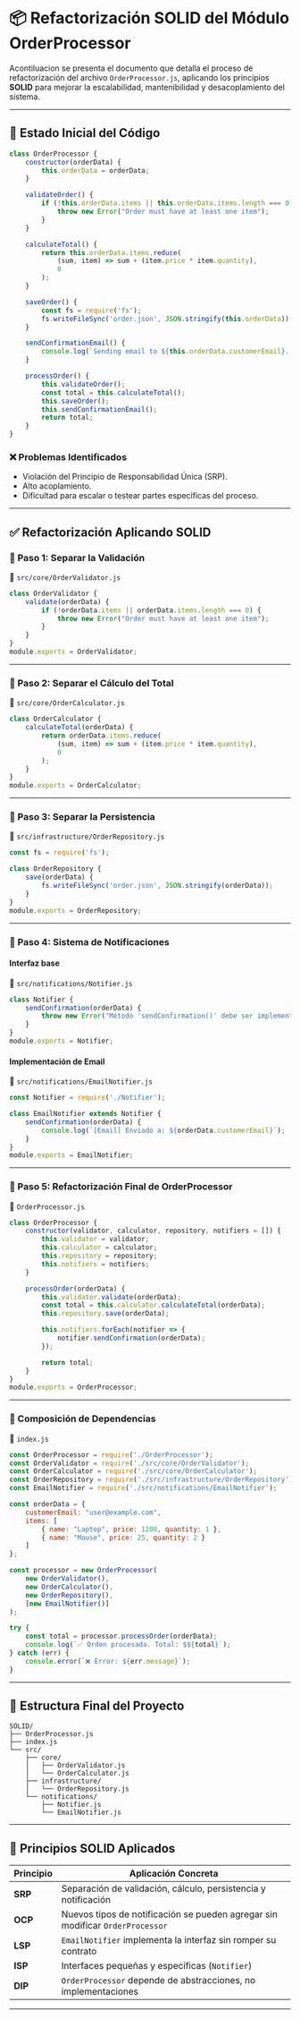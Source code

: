 
# 📦 Refactorización SOLID del Módulo OrderProcessor

Acontiluacion se presenta el  documento que  detalla el proceso de refactorización del archivo `OrderProcessor.js`, aplicando los principios **SOLID** para mejorar la escalabilidad, mantenibilidad y desacoplamiento del sistema.

---

## 📌 Estado Inicial del Código

```javascript
class OrderProcessor {
    constructor(orderData) {
        this.orderData = orderData;
    }

    validateOrder() {
        if (!this.orderData.items || this.orderData.items.length === 0) {
            throw new Error("Order must have at least one item");
        }
    }

    calculateTotal() {
        return this.orderData.items.reduce(
            (sum, item) => sum + (item.price * item.quantity), 
            0
        );
    }

    saveOrder() {
        const fs = require('fs');
        fs.writeFileSync('order.json', JSON.stringify(this.orderData));
    }

    sendConfirmationEmail() {
        console.log(`Sending email to ${this.orderData.customerEmail}...`);
    }

    processOrder() {
        this.validateOrder();
        const total = this.calculateTotal();
        this.saveOrder();
        this.sendConfirmationEmail();
        return total;
    }
}
```

### ❌ Problemas Identificados

- Violación del Principio de Responsabilidad Única (SRP).
- Alto acoplamiento.
- Dificultad para escalar o testear partes específicas del proceso.

---

## ✅ Refactorización Aplicando SOLID

### 🔹 Paso 1: Separar la Validación

📁 `src/core/OrderValidator.js`

```javascript
class OrderValidator {
    validate(orderData) {
        if (!orderData.items || orderData.items.length === 0) {
            throw new Error("Order must have at least one item");
        }
    }
}
module.exports = OrderValidator;
```

---

### 🔹 Paso 2: Separar el Cálculo del Total

📁 `src/core/OrderCalculator.js`

```javascript
class OrderCalculator {
    calculateTotal(orderData) {
        return orderData.items.reduce(
            (sum, item) => sum + (item.price * item.quantity), 
            0
        );
    }
}
module.exports = OrderCalculator;
```

---

### 🔹 Paso 3: Separar la Persistencia

📁 `src/infrastructure/OrderRepository.js`

```javascript
const fs = require('fs');

class OrderRepository {
    save(orderData) {
        fs.writeFileSync('order.json', JSON.stringify(orderData));
    }
}
module.exports = OrderRepository;
```

---

### 🔹 Paso 4: Sistema de Notificaciones

#### Interfaz base

📁 `src/notifications/Notifier.js`

```javascript
class Notifier {
    sendConfirmation(orderData) {
        throw new Error("Método 'sendConfirmation()' debe ser implementado");
    }
}
module.exports = Notifier;
```

#### Implementación de Email

📁 `src/notifications/EmailNotifier.js`

```javascript
const Notifier = require('./Notifier');

class EmailNotifier extends Notifier {
    sendConfirmation(orderData) {
        console.log(`[Email] Enviado a: ${orderData.customerEmail}`);
    }
}
module.exports = EmailNotifier;
```

---

### 🔹 Paso 5: Refactorización Final de OrderProcessor

📄 `OrderProcessor.js`

```javascript
class OrderProcessor {
    constructor(validator, calculator, repository, notifiers = []) {
        this.validator = validator;
        this.calculator = calculator;
        this.repository = repository;
        this.notifiers = notifiers;
    }

    processOrder(orderData) {
        this.validator.validate(orderData);
        const total = this.calculator.calculateTotal(orderData);
        this.repository.save(orderData);

        this.notifiers.forEach(notifier => {
            notifier.sendConfirmation(orderData);
        });

        return total;
    }
}
module.exports = OrderProcessor;
```

---

### 🔹 Composición de Dependencias

📄 `index.js`

```javascript
const OrderProcessor = require('./OrderProcessor');
const OrderValidator = require('./src/core/OrderValidator');
const OrderCalculator = require('./src/core/OrderCalculator');
const OrderRepository = require('./src/infrastructure/OrderRepository');
const EmailNotifier = require('./src/notifications/EmailNotifier');

const orderData = {
    customerEmail: "user@example.com",
    items: [
        { name: "Laptop", price: 1200, quantity: 1 },
        { name: "Mouse", price: 25, quantity: 2 }
    ]
};

const processor = new OrderProcessor(
    new OrderValidator(),
    new OrderCalculator(),
    new OrderRepository(),
    [new EmailNotifier()]
);

try {
    const total = processor.processOrder(orderData);
    console.log(`✅ Orden procesada. Total: $${total}`);
} catch (err) {
    console.error(`❌ Error: ${err.message}`);
}
```

---

## 📁 Estructura Final del Proyecto

```
SOLID/
├── OrderProcessor.js
├── index.js
└── src/
    ├── core/
    │   ├── OrderValidator.js
    │   └── OrderCalculator.js
    ├── infrastructure/
    │   └── OrderRepository.js
    └── notifications/
        ├── Notifier.js
        └── EmailNotifier.js
```

---

## 🧠 Principios SOLID Aplicados

| Principio | Aplicación Concreta |
|----------|----------------------|
| **SRP** | Separación de validación, cálculo, persistencia y notificación |
| **OCP** | Nuevos tipos de notificación se pueden agregar sin modificar `OrderProcessor` |
| **LSP** | `EmailNotifier` implementa la interfaz sin romper su contrato |
| **ISP** | Interfaces pequeñas y específicas (`Notifier`) |
| **DIP** | `OrderProcessor` depende de abstracciones, no implementaciones |

---
